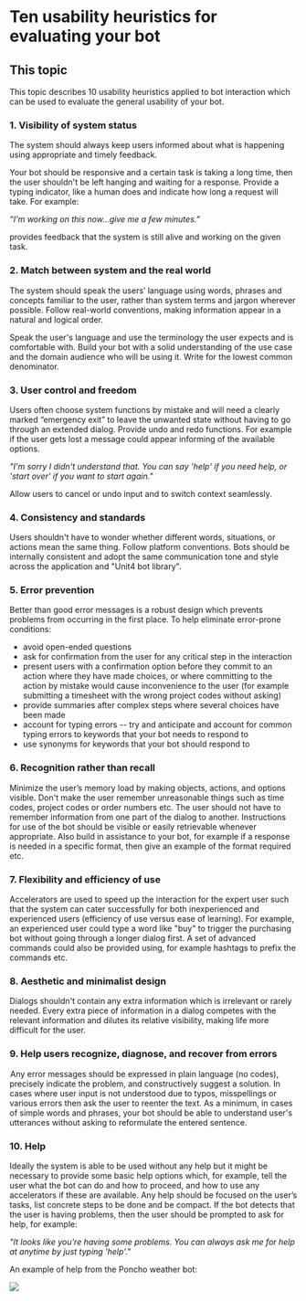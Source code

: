#  Ten usability heuristics for evaluating your bot

## This topic

This topic describes 10 usability heuristics applied to bot interaction which can be used to evaluate the general usability of your bot.

### 1. Visibility of system status

The system should always keep users informed about what is happening using appropriate and timely feedback.

Your bot should be responsive and a certain task is taking a long time, then the user shouldn't be left hanging and waiting for a response. Provide a typing indicator, like a human does and indicate how long a request will take. For example:

*“I'm working on this now…give me a few minutes.”*

provides feedback that the system is still alive and working on the given task.

### 2. Match between system and the real world 

The system should speak the users’ language using words, phrases and concepts familiar to the user, rather than system terms and jargon wherever possible. Follow real-world conventions, making information appear in a natural and logical order.

Speak the user's language and use the terminology the user expects and is comfortable with. Build your bot with a solid understanding of the use case and the domain audience who will be using it. Write for the lowest common denominator.


### 3. User control and freedom 

Users often choose system functions by mistake and will need a clearly marked “emergency exit” to leave the unwanted state without having to go through an extended dialog. Provide undo and redo functions. For example if the user gets lost a message could appear informing of the available options.

*"I'm sorry I didn't understand that. You can say 'help' if you need help, or 'start over' if you want to start again."*

Allow users to cancel or undo input and to switch context seamlessly.

### 4. Consistency and standards

Users shouldn't have to wonder whether different words, situations, or actions mean the same thing. Follow platform conventions. Bots should be internally consistent and adopt the same communication tone and style across the application and "Unit4 bot library".

### 5. Error prevention

 Better than good error messages is a robust design which prevents problems from occurring in the first place. To help eliminate error-prone conditions:

- avoid open-ended questions
- ask for confirmation from the user for any critical step in the interaction
- present users with a confirmation option before they commit to an action where they have made choices, or where committing to the action by mistake would cause inconvenience to the user (for example submitting a timesheet with the wrong project codes without asking)
- provide summaries after complex steps where several choices have been made
- account for typing errors -- try and anticipate and account for common typing errors to keywords that your bot needs to respond to
- use synonyms for keywords that your bot should respond to

### 6. Recognition rather than recall

 Minimize the user’s memory load by making objects, actions, and options visible. Don't make the user remember unreasonable things such as time codes, project codes or order numbers etc. The user should not have to remember information from one part of the dialog to another. Instructions for use of the bot should be visible or easily retrievable whenever appropriate. Also build in assistance to your bot, for example if a response is needed in a specific format, then give an example of the format required etc.

### 7. Flexibility and efficiency of use 

Accelerators are used to speed up the interaction for the expert user such that the system can cater successfully for both inexperienced and experienced users (efficiency of use versus ease of learning). For example, an experienced user could type a word like "buy" to trigger the purchasing bot without going through a longer dialog first. A set of advanced commands could also be provided using, for example hashtags to prefix the commands etc.

### 8. Aesthetic and minimalist design 

Dialogs shouldn't contain any extra information which is irrelevant or rarely needed. Every extra piece of information in a dialog competes with the relevant information and dilutes its relative visibility, making life more difficult for the user.

### 9. Help users recognize, diagnose, and recover from errors

 Any error messages should be expressed in plain language (no codes), precisely indicate the problem, and constructively suggest a solution. In cases where user input is not understood due to typos, misspellings or various errors then ask the user to reenter the text.  As a minimum, in cases of simple words and phrases, your bot should be able to understand user's utterances without asking to reformulate the entered sentence.


### 10. Help 

Ideally the system is able to be used without any help but it might be necessary to provide some basic help options which, for example, tell the user what the bot can do and how to proceed, and how to use any accelerators if these are available. Any help should be focused on the user’s tasks, list concrete steps to be done and be compact. If the bot detects that the user is having problems, then the user should be prompted to ask for help, for example:

*"It looks like you're having some problems. You can always ask me for help at anytime by just typing 'help'."*

An example of help from the Poncho weather bot:

![](/images/ponchoHelpExample.png)



